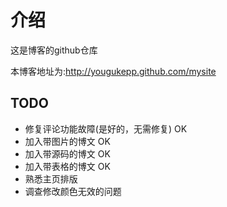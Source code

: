 介绍
=========
这是博客的github仓库

本博客地址为:http://yougukepp.github.com/mysite

## TODO
- 修复评论功能故障(是好的，无需修复) OK
- 加入带图片的博文 OK
- 加入带源码的博文 OK
- 加入带表格的博文 OK
- 熟悉主页排版
- 调查修改颜色无效的问题
